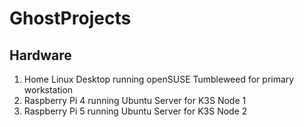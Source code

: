 # GhostProjects

## Hardware
1. Home Linux Desktop running openSUSE Tumbleweed for primary workstation
2. Raspberry Pi 4 running Ubuntu Server for K3S Node 1
3. Raspberry Pi 5 running Ubuntu Server for K3S Node 2